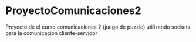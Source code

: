 # ProyectoComunicaciones2
Proyecto de el curso comunicaciones 2 (juego de puzzle) utilizando sockets para la comunicacion cliente-servidor
